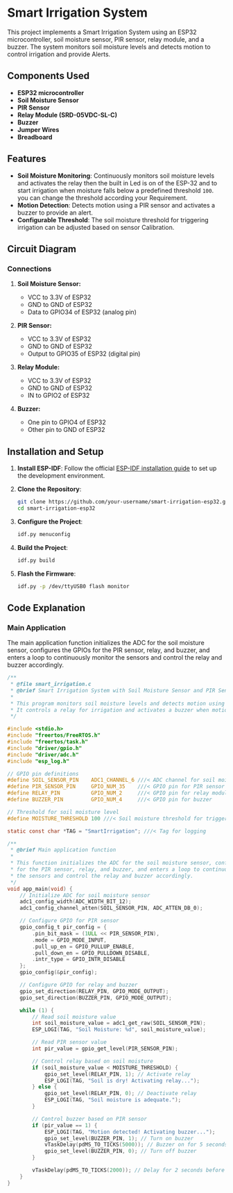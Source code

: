 # Smart Irrigation System 

This project implements a Smart Irrigation System using an ESP32 microcontroller, soil moisture sensor, PIR sensor, relay module, and a buzzer. The system monitors soil moisture levels and detects motion to control irrigation and provide Alerts.

## Components Used

- **ESP32 microcontroller**
- **Soil Moisture Sensor**
- **PIR Sensor**
- **Relay Module (SRD-05VDC-SL-C)**
- **Buzzer**
- **Jumper Wires**
- **Breadboard**


## Features

- **Soil Moisture Monitoring**: Continuously monitors soil moisture levels and activates the relay then the built in Led is on of the ESP-32 and to start irrigation when moisture falls below a predefined threshold ``100``.
you can change the threshold according your Requirement.
- **Motion Detection**: Detects motion using a PIR sensor and activates a buzzer to provide an alert.
- **Configurable Threshold**: The soil moisture threshold for triggering irrigation can be adjusted based on sensor Calibration.

## Circuit Diagram

### Connections

1. **Soil Moisture Sensor:**
   - VCC to 3.3V of ESP32
   - GND to GND of ESP32
   - Data to GPIO34 of ESP32 (analog pin)

2. **PIR Sensor:**
   - VCC to 3.3V of ESP32
   - GND to GND of ESP32
   - Output to GPIO35 of ESP32 (digital pin)

3. **Relay Module:**
   - VCC to 3.3V of ESP32
   - GND to GND of ESP32
   - IN to GPIO2 of ESP32

4. **Buzzer:**
   - One pin to GPIO4 of ESP32
   - Other pin to GND of ESP32

## Installation and Setup

1. **Install ESP-IDF**: Follow the official [ESP-IDF installation guide](https://docs.espressif.com/projects/esp-idf/en/latest/esp32/get-started/) to set up the development environment.

2. **Clone the Repository**:
    ```sh
    git clone https://github.com/your-username/smart-irrigation-esp32.git
    cd smart-irrigation-esp32
    ```

3. **Configure the Project**:
    ```sh
    idf.py menuconfig
    ```

4. **Build the Project**:
    ```sh
    idf.py build
    ```

5. **Flash the Firmware**:
    ```sh
    idf.py -p /dev/ttyUSB0 flash monitor
    ```


## Code Explanation

### Main Application

The main application function initializes the ADC for the soil moisture sensor, configures the GPIOs for the PIR sensor, relay, and buzzer, and enters a loop to continuously monitor the sensors and control the relay and buzzer accordingly.

```c
/**
 * @file smart_irrigation.c
 * @brief Smart Irrigation System with Soil Moisture Sensor and PIR Sensor
 *
 * This program monitors soil moisture levels and detects motion using a PIR sensor.
 * It controls a relay for irrigation and activates a buzzer when motion is detected.
 */

#include <stdio.h>
#include "freertos/FreeRTOS.h"
#include "freertos/task.h"
#include "driver/gpio.h"
#include "driver/adc.h"
#include "esp_log.h"

// GPIO pin definitions
#define SOIL_SENSOR_PIN    ADC1_CHANNEL_6 ///< ADC channel for soil moisture sensor (GPIO34)
#define PIR_SENSOR_PIN     GPIO_NUM_35    ///< GPIO pin for PIR sensor
#define RELAY_PIN          GPIO_NUM_2     ///< GPIO pin for relay module
#define BUZZER_PIN         GPIO_NUM_4     ///< GPIO pin for buzzer

// Threshold for soil moisture level
#define MOISTURE_THRESHOLD 100 ///< Soil moisture threshold for triggering irrigation

static const char *TAG = "SmartIrrigation"; ///< Tag for logging

/**
 * @brief Main application function
 *
 * This function initializes the ADC for the soil moisture sensor, configures the GPIOs
 * for the PIR sensor, relay, and buzzer, and enters a loop to continuously monitor
 * the sensors and control the relay and buzzer accordingly.
 */
void app_main(void) {
    // Initialize ADC for soil moisture sensor
    adc1_config_width(ADC_WIDTH_BIT_12);
    adc1_config_channel_atten(SOIL_SENSOR_PIN, ADC_ATTEN_DB_0);

    // Configure GPIO for PIR sensor
    gpio_config_t pir_config = {
        .pin_bit_mask = (1ULL << PIR_SENSOR_PIN),
        .mode = GPIO_MODE_INPUT,
        .pull_up_en = GPIO_PULLUP_ENABLE,
        .pull_down_en = GPIO_PULLDOWN_DISABLE,
        .intr_type = GPIO_INTR_DISABLE
    };
    gpio_config(&pir_config);

    // Configure GPIO for relay and buzzer
    gpio_set_direction(RELAY_PIN, GPIO_MODE_OUTPUT);
    gpio_set_direction(BUZZER_PIN, GPIO_MODE_OUTPUT);

    while (1) {
        // Read soil moisture value
        int soil_moisture_value = adc1_get_raw(SOIL_SENSOR_PIN);
        ESP_LOGI(TAG, "Soil Moisture: %d", soil_moisture_value);

        // Read PIR sensor value
        int pir_value = gpio_get_level(PIR_SENSOR_PIN);

        // Control relay based on soil moisture
        if (soil_moisture_value < MOISTURE_THRESHOLD) {
            gpio_set_level(RELAY_PIN, 1); // Activate relay
            ESP_LOGI(TAG, "Soil is dry! Activating relay...");
        } else {
            gpio_set_level(RELAY_PIN, 0); // Deactivate relay
            ESP_LOGI(TAG, "Soil moisture is adequate.");
        }

        // Control buzzer based on PIR sensor
        if (pir_value == 1) {
            ESP_LOGI(TAG, "Motion detected! Activating buzzer...");
            gpio_set_level(BUZZER_PIN, 1); // Turn on buzzer
            vTaskDelay(pdMS_TO_TICKS(5000)); // Buzzer on for 5 seconds
            gpio_set_level(BUZZER_PIN, 0); // Turn off buzzer
        }

        vTaskDelay(pdMS_TO_TICKS(2000)); // Delay for 2 seconds before the next reading
    }
}
